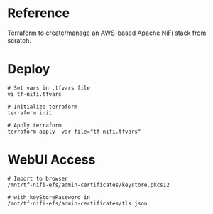 # Reference
Terraform to create/manage an AWS-based Apache NiFi stack from scratch.

# Deploy
```
# Set vars in .tfvars file
vi tf-nifi.tfvars

# Initialize terraform
terraform init

# Apply terraform
terraform apply -var-file="tf-nifi.tfvars"
```

# WebUI Access
```
# Import to browser
/mnt/tf-nifi-efs/admin-certificates/keystore.pkcs12

# with keyStorePassword in
/mnt/tf-nifi-efs/admin-certificates/tls.json
```
